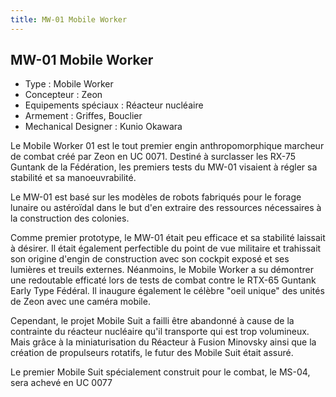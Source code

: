 ```yaml
---
title: MW-01 Mobile Worker
---
```


MW-01 Mobile Worker
-------------------



- Type : Mobile Worker   
- Concepteur : Zeon   
- Equipements spéciaux : Réacteur nucléaire   
- Armement : Griffes, Bouclier   
- Mechanical Designer : Kunio Okawara


Le Mobile Worker 01 est le tout premier engin anthropomorphique marcheur de combat créé par Zeon en UC 0071. Destiné à surclasser les RX-75 Guntank de la Fédération, les premiers tests du MW-01 visaient à régler sa stabilité et sa manoeuvrabilité.


Le MW-01 est basé sur les modèles de robots fabriqués pour le forage lunaire ou astéroïdal dans le but d'en extraire des ressources nécessaires à la construction des colonies.


Comme premier prototype, le MW-01 était peu efficace et sa stabilité laissait à désirer. Il était également perfectible du point de vue militaire et trahissait son origine d'engin de construction avec son cockpit exposé et ses lumières et treuils externes. Néanmoins, le Mobile Worker a su démontrer une redoutable efficaté lors de tests de combat contre le RTX-65 Guntank Early Type Fédéral. Il inaugure également le célèbre "oeil unique" des unités de Zeon avec une caméra mobile. 


Cependant, le projet Mobile Suit a failli être abandonné à cause de la contrainte du réacteur nucléaire qu'il transporte qui est trop volumineux. Mais grâce à la miniaturisation du Réacteur à Fusion Minovsky ainsi que la création de propulseurs rotatifs, le futur des Mobile Suit était assuré. 


Le premier Mobile Suit spécialement construit pour le combat, le MS-04, sera achevé en UC 0077


 

